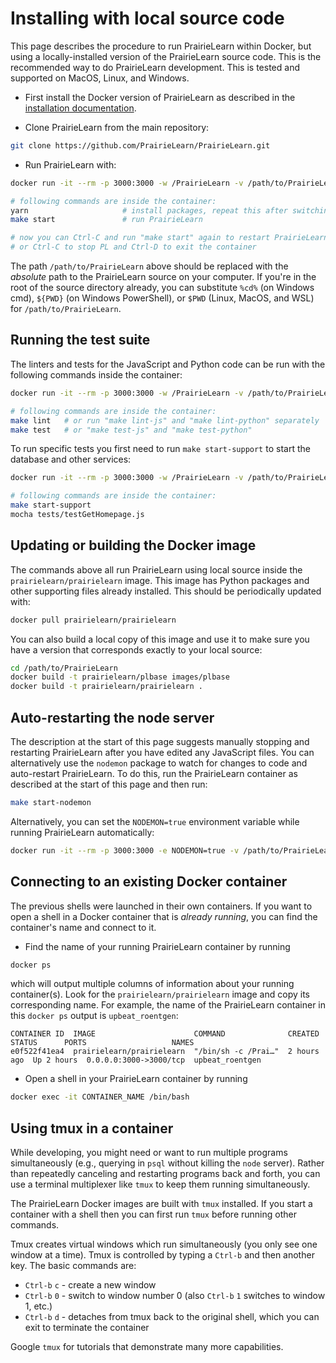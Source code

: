 
# Installing with local source code

This page describes the procedure to run PrairieLearn within Docker, but using a locally-installed version of the PrairieLearn source code. This is the recommended way to do PrairieLearn development. This is tested and supported on MacOS, Linux, and Windows.

* First install the Docker version of PrairieLearn as described in the [installation documentation](installing.md).

* Clone PrairieLearn from the main repository:

```sh
git clone https://github.com/PrairieLearn/PrairieLearn.git
```

* Run PrairieLearn with:

```sh
docker run -it --rm -p 3000:3000 -w /PrairieLearn -v /path/to/PrairieLearn:/PrairieLearn prairielearn/prairielearn /bin/bash

# following commands are inside the container:
yarn                     # install packages, repeat this after switching branches or pulling new code
make start               # run PrairieLearn

# now you can Ctrl-C and run "make start" again to restart PrairieLearn (after code edits, for example)
# or Ctrl-C to stop PL and Ctrl-D to exit the container
```

The path `/path/to/PrairieLearn` above should be replaced with the *absolute* path to the PrairieLearn source on your computer.  If you're in the root of the source directory already, you can substitute `%cd%` (on Windows cmd), `${PWD}` (on Windows PowerShell), or `$PWD` (Linux, MacOS, and WSL) for `/path/to/PrairieLearn`.


## Running the test suite

The linters and tests for the JavaScript and Python code can be run with the following commands inside the container:

```sh
docker run -it --rm -p 3000:3000 -w /PrairieLearn -v /path/to/PrairieLearn:/PrairieLearn prairielearn/prairielearn /bin/bash

# following commands are inside the container:
make lint   # or run "make lint-js" and "make lint-python" separately
make test   # or "make test-js" and "make test-python"
```

To run specific tests you first need to run `make start-support` to start the database and other services:

```sh
docker run -it --rm -p 3000:3000 -w /PrairieLearn -v /path/to/PrairieLearn:/PrairieLearn prairielearn/prairielearn /bin/bash

# following commands are inside the container:
make start-support
mocha tests/testGetHomepage.js
```


## Updating or building the Docker image

The commands above all run PrairieLearn using local source inside the `prairielearn/prairielearn` image. This image has Python packages and other supporting files already installed. This should be periodically updated with:

```sh
docker pull prairielearn/prairielearn
```

You can also build a local copy of this image and use it to make sure you have a version that corresponds exactly to your local source:

```sh
cd /path/to/PrairieLearn
docker build -t prairielearn/plbase images/plbase
docker build -t prairielearn/prairielearn .
```


## Auto-restarting the node server

The description at the start of this page suggests manually stopping and restarting PrairieLearn after you have edited any JavaScript files. You can alternatively use the `nodemon` package to watch for changes to code and auto-restart PrairieLearn. To do this, run the PrairieLearn container as described at the start of this page and then run:

```sh
make start-nodemon
```

Alternatively, you can set the `NODEMON=true` environment variable while running PrairieLearn automatically:

```sh
docker run -it --rm -p 3000:3000 -e NODEMON=true -v /path/to/PrairieLearn:/PrairieLearn prairielearn/prairielearn
```


## Connecting to an existing Docker container

The previous shells were launched in their own containers. If you want to open a shell in a Docker container that is *already running*, you can find the container's name and connect to it.

* Find the name of your running PrairieLearn container by running

```sh
docker ps
```

which will output multiple columns of information about your running container(s). Look for the `prairielearn/prairielearn` image and copy its corresponding name. For example, the name of the PrairieLearn container in this `docker ps` output is `upbeat_roentgen`:

```
CONTAINER ID  IMAGE                      COMMAND              CREATED      STATUS      PORTS                   NAMES
e0f522f41ea4  prairielearn/prairielearn  "/bin/sh -c /Prai…"  2 hours ago  Up 2 hours  0.0.0.0:3000->3000/tcp  upbeat_roentgen
```

* Open a shell in your PrairieLearn container by running

```sh
docker exec -it CONTAINER_NAME /bin/bash
```


## Using tmux in a container

While developing, you might need or want to run multiple programs simultaneously (e.g., querying in `psql` without killing the `node` server). Rather than repeatedly canceling and restarting programs back and forth, you can use a terminal multiplexer like `tmux` to keep them running simultaneously.

The PrairieLearn Docker images are built with `tmux` installed. If you start a container with a shell then you can first run `tmux` before running other commands.

Tmux creates virtual windows which run simultaneously (you only see one window at a time). Tmux is controlled by typing a `Ctrl-b` and then another key. The basic commands are:

* `Ctrl-b` `c` - create a new window
* `Ctrl-b` `0` - switch to window number 0 (also `Ctrl-b` `1` switches to window 1, etc.)
* `Ctrl-b` `d` - detaches from tmux back to the original shell, which you can exit to terminate the container

Google `tmux` for tutorials that demonstrate many more capabilities.
